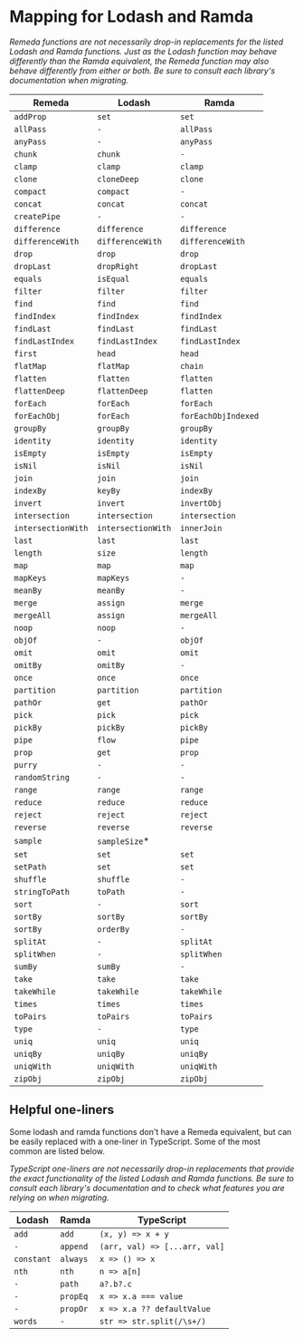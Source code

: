 # Mapping for Lodash and Ramda

_Remeda functions are not necessarily drop-in replacements for the
listed Lodash and Ramda functions. Just as the Lodash function may behave
differently than the Ramda equivalent, the Remeda function may also
behave differently from either or both. Be sure to consult each library's
documentation when migrating._

| Remeda             | Lodash             | Ramda               |
| ------------------ | ------------------ | ------------------- |
| `addProp`          | `set`              | `set`               |
| `allPass`          | `-`                | `allPass`           |
| `anyPass`          | `-`                | `anyPass`           |
| `chunk`            | `chunk`            | `-`                 |
| `clamp`            | `clamp`            | `clamp`             |
| `clone`            | `cloneDeep`        | `clone`             |
| `compact`          | `compact`          | `-`                 |
| `concat`           | `concat`           | `concat`            |
| `createPipe`       | `-`                | `-`                 |
| `difference`       | `difference`       | `difference`        |
| `differenceWith`   | `differenceWith`   | `differenceWith`    |
| `drop`             | `drop`             | `drop`              |
| `dropLast`         | `dropRight`        | `dropLast`          |
| `equals`           | `isEqual`          | `equals`            |
| `filter`           | `filter`           | `filter`            |
| `find`             | `find`             | `find`              |
| `findIndex`        | `findIndex`        | `findIndex`         |
| `findLast`         | `findLast`         | `findLast`          |
| `findLastIndex`    | `findLastIndex`    | `findLastIndex`     |
| `first`            | `head`             | `head`              |
| `flatMap`          | `flatMap`          | `chain`             |
| `flatten`          | `flatten`          | `flatten`           |
| `flattenDeep`      | `flattenDeep`      | `flatten`           |
| `forEach`          | `forEach`          | `forEach`           |
| `forEachObj`       | `forEach`          | `forEachObjIndexed` |
| `groupBy`          | `groupBy`          | `groupBy`           |
| `identity`         | `identity`         | `identity`          |
| `isEmpty`          | `isEmpty`          | `isEmpty`           |
| `isNil`            | `isNil`            | `isNil`             |
| `join`             | `join`             | `join`              |
| `indexBy`          | `keyBy`            | `indexBy`           |
| `invert`           | `invert`           | `invertObj`         |
| `intersection`     | `intersection`     | `intersection`      |
| `intersectionWith` | `intersectionWith` | `innerJoin`         |
| `last`             | `last`             | `last`              |
| `length`           | `size`             | `length`            |
| `map`              | `map`              | `map`               |
| `mapKeys`          | `mapKeys`          | `-`                 |
| `meanBy`           | `meanBy`           | `-`                 |
| `merge`            | `assign`           | `merge`             |
| `mergeAll`         | `assign`           | `mergeAll`          |
| `noop`             | `noop`             | `-`                 |
| `objOf`            | `-`                | `objOf`             |
| `omit`             | `omit`             | `omit`              |
| `omitBy`           | `omitBy`           | `-`                 |
| `once`             | `once`             | `once`              |
| `partition`        | `partition`        | `partition`         |
| `pathOr`           | `get`              | `pathOr`            |
| `pick`             | `pick`             | `pick`              |
| `pickBy`           | `pickBy`           | `pickBy`            |
| `pipe`             | `flow`             | `pipe`              |
| `prop`             | `get`              | `prop`              |
| `purry`            | `-`                | `-`                 |
| `randomString`     | `-`                | `-`                 |
| `range`            | `range`            | `range`             |
| `reduce`           | `reduce`           | `reduce`            |
| `reject`           | `reject`           | `reject`            |
| `reverse`          | `reverse`          | `reverse`           |
| `sample`           | `sampleSize`\*     |                     |
| `set`              | `set`              | `set`               |
| `setPath`          | `set`              | `set`               |
| `shuffle`          | `shuffle`          | `-`                 |
| `stringToPath`     | `toPath`           | `-`                 |
| `sort`             | `-`                | `sort`              |
| `sortBy`           | `sortBy`           | `sortBy`            |
| `sortBy`           | `orderBy`          | `-`                 |
| `splitAt`          | `-`                | `splitAt`           |
| `splitWhen`        | `-`                | `splitWhen`         |
| `sumBy`            | `sumBy`            | `-`                 |
| `take`             | `take`             | `take`              |
| `takeWhile`        | `takeWhile`        | `takeWhile`         |
| `times`            | `times`            | `times`             |
| `toPairs`          | `toPairs`          | `toPairs`           |
| `type`             | `-`                | `type`              |
| `uniq`             | `uniq`             | `uniq`              |
| `uniqBy`           | `uniqBy`           | `uniqBy`            |
| `uniqWith`         | `uniqWith`         | `uniqWith`          |
| `zipObj`           | `zipObj`           | `zipObj`            |

## Helpful one-liners

Some lodash and ramda functions don't have a Remeda equivalent, but can be
easily replaced with a one-liner in TypeScript. Some of the most common
are listed below.

_TypeScript one-liners are not necessarily drop-in replacements that
provide the exact functionality of the listed Lodash and Ramda functions.
Be sure to consult each library's documentation and to check what features
you are relying on when migrating._

| Lodash     | Ramda    | TypeScript                    |
| ---------- | -------- | ----------------------------- |
| `add`      | `add`    | `(x, y) => x + y`             |
| `-`        | `append` | `(arr, val) => [...arr, val]` |
| `constant` | `always` | `x => () => x`                |
| `nth`      | `nth`    | `n => a[n]`                   |
| `-`        | `path`   | `a?.b?.c`                     |
| `-`        | `propEq` | `x => x.a === value`          |
| `-`        | `propOr` | `x => x.a ?? defaultValue`    |
| `words`    | `-`      | `str => str.split(/\s+/)`     |
